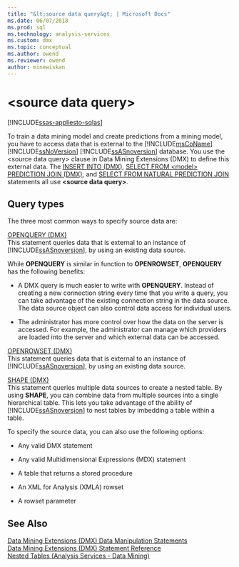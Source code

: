```yaml
---
title: "&lt;source data query&gt; | Microsoft Docs"
ms.date: 06/07/2018
ms.prod: sql
ms.technology: analysis-services
ms.custom: dmx
ms.topic: conceptual
ms.author: owend
ms.reviewer: owend
author: minewiskan
---
```

# &lt;source data query&gt;
[!INCLUDE[ssas-appliesto-sqlas](../includes/ssas-appliesto-sqlas.md)]

  To train a data mining model and create predictions from a mining model, you have to access data that is external to the [!INCLUDE[msCoName](../includes/msconame-md.md)] [!INCLUDE[ssNoVersion](../includes/ssnoversion-md.md)] [!INCLUDE[ssASnoversion](../includes/ssasnoversion-md.md)] database. You use the \<source data query> clause in Data Mining Extensions (DMX) to define this external data. The [INSERT INTO &#40;DMX&#41;](../dmx/insert-into-dmx.md), [SELECT FROM &#60;model&#62; PREDICTION JOIN &#40;DMX&#41;](../dmx/select-from-model-prediction-join-dmx.md), and [SELECT FROM NATURAL PREDICTION JOIN](../dmx/select-from-model-prediction-join-dmx.md) statements all use **\<source data query>**.  
  
## Query types  
 The three most common ways to specify source data are:  
  
 [OPENQUERY &#40;DMX&#41;](../dmx/source-data-query-openquery.md)  
 This statement queries data that is external to an instance of [!INCLUDE[ssASnoversion](../includes/ssasnoversion-md.md)], by using an existing data source.  
  
 While **OPENQUERY** is similar in function to **OPENROWSET**, **OPENQUERY** has the following benefits:  
  
-   A DMX query is much easier to write with **OPENQUERY**. Instead of creating a new connection string every time that you write a query, you can take advantage of the existing connection string in the data source. The data source object can also control data access for individual users.  
  
-   The administrator has more control over how the data on the server is accessed. For example, the administrator can manage which providers are loaded into the server and which external data can be accessed.  
  
 [OPENROWSET &#40;DMX&#41;](../dmx/source-data-query-openrowset.md)  
 This statement queries data that is external to an instance of [!INCLUDE[ssASnoversion](../includes/ssasnoversion-md.md)], by using an existing data source.  
  
 [SHAPE &#40;DMX&#41;](../dmx/source-data-query-shape.md)  
 This statement queries multiple data sources to create a nested table. By using **SHAPE**, you can combine data from multiple sources into a single hierarchical table. This lets you take advantage of the ability of [!INCLUDE[ssASnoversion](../includes/ssasnoversion-md.md)] to nest tables by imbedding a table within a table.  
  
 To specify the source data, you can also use the following options:  
  
-   Any valid DMX statement  
  
-   Any valid Multidimensional Expressions (MDX) statement  
  
-   A table that returns a stored procedure  
  
-   An XML for Analysis (XMLA) rowset  
  
-   A rowset parameter  
  
## See Also  
 [Data Mining Extensions &#40;DMX&#41; Data Manipulation Statements](../dmx/dmx-statements-data-manipulation.md)   
 [Data Mining Extensions &#40;DMX&#41; Statement Reference](../dmx/data-mining-extensions-dmx-statements.md)   
 [Nested Tables &#40;Analysis Services - Data Mining&#41;](https://docs.microsoft.com/analysis-services/data-mining/nested-tables-analysis-services-data-mining)  
  
  
